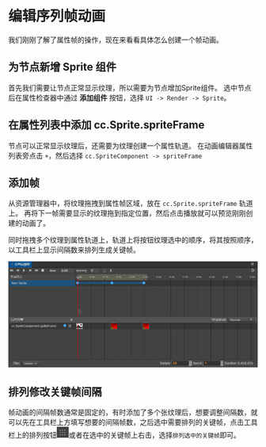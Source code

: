 # 编辑序列帧动画

我们刚刚了解了属性帧的操作，现在来看看具体怎么创建一个帧动画。

## 为节点新增 Sprite 组件

首先我们需要让节点正常显示纹理，所以需要为节点增加Sprite组件。
选中节点后在属性检查器中通过 **添加组件** 按钮，选择 `UI -> Render -> Sprite`。

## 在属性列表中添加 cc.Sprite.spriteFrame

节点可以正常显示纹理后，还需要为纹理创建一个属性轨道。
在动画编辑器属性列表旁点击 `+`，然后选择 `cc.SpriteComponent -> spriteFrame`

## 添加帧

从资源管理器中，将纹理拖拽到属性帧区域，放在 `cc.Sprite.spriteFrame` 轨道上。
再将下一帧需要显示的纹理拖到指定位置，然后点击播放就可以预览刚刚创建的动画了。

同时拖拽多个纹理到属性轨道上，轨道上将按钮纹理选中的顺序，将其按照顺序，以工具栏上显示间隔数来排列生成关键帧。

![](sprite-animation/sprite-frame.png)
## 排列修改关键帧间隔

帧动画的间隔帧数通常是固定的，有时添加了多个张纹理后，想要调整间隔数，就可以先在工具栏上方填写想要的间隔帧数，之后选中需要排列的关键帧，点击工具栏上的排列按钮![spacing-btn](sprite-animation/spacing-btn.png)或者在选中的关键帧上右击，选择`排列选中的关键帧`即可。